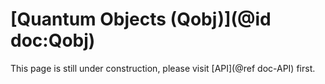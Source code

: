 # [Quantum Objects (Qobj)](@id doc:Qobj)

This page is still under construction, please visit [API](@ref doc-API) first.